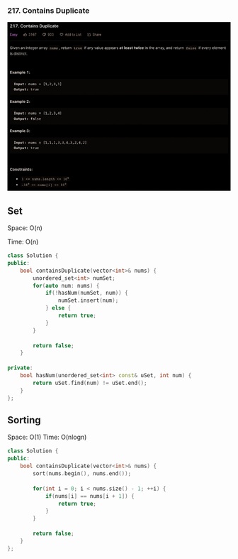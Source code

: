 ### **217. Contains Duplicate**

![image info](./217.png)

## Set

Space: O(n)

Time: O(n)

```cpp
class Solution {
public:
    bool containsDuplicate(vector<int>& nums) {
        unordered_set<int> numSet;   
        for(auto num: nums) {
            if(!hasNum(numSet, num)) {
                numSet.insert(num);
            } else {
                return true;
            }
        }
        
        return false;
    }

private:
    bool hasNum(unordered_set<int> const& uSet, int num) {
        return uSet.find(num) != uSet.end();
    }
};
```

## Sorting

Space: O(1)
Time: O(nlogn)
```cpp
class Solution {
public:
    bool containsDuplicate(vector<int>& nums) {
        sort(nums.begin(), nums.end());
        
        for(int i = 0; i < nums.size() - 1; ++i) {
            if(nums[i] == nums[i + 1]) {
                return true;
            }
        }
        
        return false;
    }
};
```